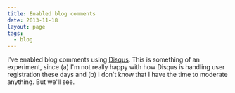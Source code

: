 ```yaml
---
title: Enabled blog comments
date: 2013-11-18
layout: page
tags:
  - blog
---
```

I've enabled blog comments using [Disqus][].  This is something of an
experiment, since (a) I'm not really happy with how Disqus is handling
user registration these days and (b) I don't know that I have the time
to moderate anything.  But we'll see.

[disqus]: http://disqus.com/

